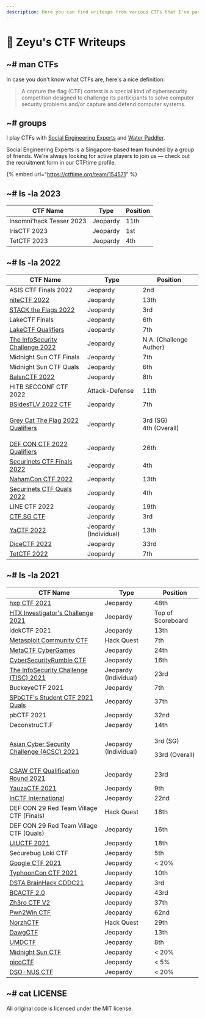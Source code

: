 ```yaml
---
description: Here you can find writeups from various CTFs that I've participated in.
---
```


# 🚩 Zeyu's CTF Writeups

## \~# man CTFs

In case you don't know what CTFs are, here's a nice definition:

> A capture the flag (CTF) contest is a special kind of cybersecurity competition designed to challenge its participants to solve computer security problems and/or capture and defend computer systems.

## \~# groups

I play CTFs with [Social Engineering Experts](https://ctftime.org/team/151372) and [Water Paddler](https://ctftime.org/team/155019).

Social Engineering Experts is a Singapore-based team founded by a group of friends. We're always looking for active players to join us — check out the recruitment form in our CTFtime profile.

{% embed url="https://ctftime.org/team/154571" %}

## \~# ls -la 2023

| CTF Name                 | Type     | Position |
| ------------------------ | -------- | -------- |
| Insomni'hack Teaser 2023 | Jeopardy | 11th     |
| IrisCTF 2023             | Jeopardy | 1st      |
| TetCTF 2023              | Jeopardy | 4th      |

## \~# ls -la 2022

| CTF Name                                                            | Type                  | Position                         |
| ------------------------------------------------------------------- | --------------------- | -------------------------------- |
| ASIS CTF Finals 2022                                                | Jeopardy              | 2nd                              |
| [niteCTF 2022](2022/nitectf-2022/)                                  | Jeopardy              | 13th                             |
| [STACK the Flags 2022](2022/stack-the-flags-2022/)                  | Jeopardy              | 3rd                              |
| LakeCTF Finals                                                      | Jeopardy              | 6th                              |
| [LakeCTF Qualifiers](2022/lakectf-qualifiers/)                      | Jeopardy              | 7th                              |
| [The InfoSecurity Challenge 2022](2022/tisc-2022/)                  | Jeopardy              | N.A. (Challenge Author)          |
| Midnight Sun CTF Finals                                             | Jeopardy              | 7th                              |
| Midnight Sun CTF Quals                                              | Jeopardy              | 6th                              |
| [BalsnCTF 2022](2022/balsnctf-2022/)                                | Jeopardy              | 8th                              |
| HITB SECCONF CTF 2022                                               | Attack-Defense        | 11th                             |
| [BSidesTLV 2022 CTF](2022/bsidestlv-2022-ctf/)                      | Jeopardy              | 7th                              |
| [Grey Cat The Flag 2022 Qualifiers](2022/grey-cat-the-flag-2022.md) | Jeopardy              | <p>3rd (SG)<br>4th (Overall)</p> |
| [DEF CON CTF 2022 Qualifiers](2022/def-con-ctf-2022-qualifiers.md)  | Jeopardy              | 26th                             |
| [Securinets CTF Finals 2022](2022/securinets-ctf-finals-2022/)      | Jeopardy              | 4th                              |
| [NahamCon CTF 2022](2022/nahamcon-ctf-2022/)                        | Jeopardy              | 13th                             |
| [Securinets CTF Quals 2022](2022/securinets-ctf-quals-2022/)        | Jeopardy              | 4th                              |
| LINE CTF 2022                                                       | Jeopardy              | 19th                             |
| [CTF.SG CTF](2022/ctf.sg-ctf/)                                      | Jeopardy              | 3rd                              |
| [YaCTF 2022](2022/yactf-2022/)                                      | Jeopardy (Individual) | 13th                             |
| [DiceCTF 2022](2022/dicectf-2022/)                                  | Jeopardy              | 33rd                             |
| [TetCTF 2022](2022/tetctf-2022/)                                    | Jeopardy              | 7th                              |

## \~# ls -la 2021

| CTF Name                                                                                     | Type                  | Position                             |
| -------------------------------------------------------------------------------------------- | --------------------- | ------------------------------------ |
| [hxp CTF 2021](2021/hxp-ctf-2021.md)                                                         | Jeopardy              | 48th                                 |
| [HTX Investigator's Challenge 2021](2021/htx-investigators-challenge-2021.md)                | Jeopardy              | Top of Scoreboard                    |
| idekCTF 2021                                                                                 | Jeopardy              | 13th                                 |
| [Metasploit Community CTF](2021/metasploit-community-ctf.md)                                 | Hack Quest            | 7th                                  |
| [MetaCTF CyberGames](2021/metactf-cybergames/)                                               | Jeopardy              | 24th                                 |
| [CyberSecurityRumble CTF](2021/cybersecurityrumble-ctf/)                                     | Jeopardy              | 16th                                 |
| [The InfoSecurity Challenge (TISC) 2021](2021/the-infosecurity-challenge-tisc-2021/)         | Jeopardy (Individual) | 23rd                                 |
| BuckeyeCTF 2021                                                                              | Jeopardy              | 7th                                  |
| [SPbCTF's Student CTF 2021 Quals](2021/spbctfs-student-ctf-quals/)                           | Jeopardy              | 37th                                 |
| pbCTF 2021                                                                                   | Jeopardy              | 32nd                                 |
| DeconstruCT.F                                                                                | Jeopardy              | 14th                                 |
| [Asian Cyber Security Challenge (ACSC) 2021](2021/asian-cyber-security-challenge-acsc-2021/) | Jeopardy (Individual) | <p>3rd (SG)</p><p>33rd (Overall)</p> |
| [CSAW CTF Qualification Round 2021](2021/csaw-ctf-qualification-round-2021/)                 | Jeopardy              | 23rd                                 |
| [YauzaCTF 2021](2021/yauzactf-2021/)                                                         | Jeopardy              | 9th                                  |
| [InCTF International](2021/inctf-2021/)                                                      | Jeopardy              | 22nd                                 |
| DEF CON 29 Red Team Village CTF (Finals)                                                     | Hack Quest            | 18th                                 |
| DEF CON 29 Red Team Village CTF (Quals)                                                      | Jeopardy              | 16th                                 |
| [UIUCTF 2021](2021/uiuctf-2021/)                                                             | Jeopardy              | 18th                                 |
| Securebug Loki CTF                                                                           | Jeopardy              | 5th                                  |
| [Google CTF 2021](2021/google-ctf-2021/)                                                     | Jeopardy              | < 20%                                |
| [TyphoonCon CTF 2021](2021/typhooncon-ctf-2021/)                                             | Jeopardy              | 10th                                 |
| [DSTA BrainHack CDDC21](2021/dsta-brainhack-cddc21/)                                         | Jeopardy              | 3rd                                  |
| [BCACTF 2.0](2021/bcactf-2.0)                                                                | Jeopardy              | 43rd                                 |
| [Zh3ro CTF V2](2021/zh3ro-ctf-v2/)                                                           | Jeopardy              | 37th                                 |
| [Pwn2Win CTF](2021/pwn2win-ctf-2021/)                                                        | Jeopardy              | 62nd                                 |
| [NorzhCTF](2021/norzhctf-2021/)                                                              | Hack Quest            | 29th                                 |
| [DawgCTF](2021/dawgctf-2021/)                                                                | Jeopardy              | 13th                                 |
| [UMDCTF](2021/umdctf-2021/)                                                                  | Jeopardy              | 8th                                  |
| [Midnight Sun CTF](2021/midnight-sun-ctf/)                                                   | Jeopardy              | < 20%                                |
| [picoCTF](2021/picoctf/)                                                                     | Jeopardy              | < 5%                                 |
| [DSO-NUS CTF](2021/dso-nus-ctf/)                                                             | Jeopardy              | < 20%                                |

## \~# cat LICENSE

All original code is licensed under the MIT license.
